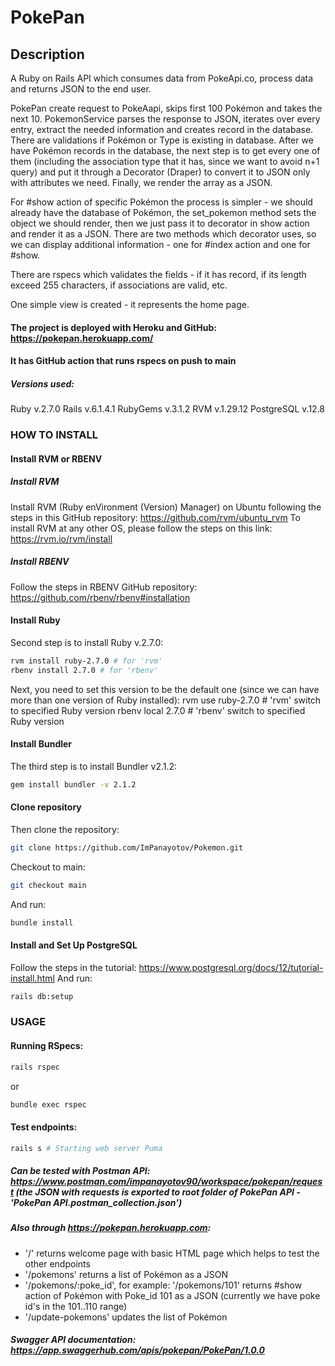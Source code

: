 # PokePan
## Description
A Ruby on Rails API which consumes data from PokeApi.co, process data and returns JSON to the end user.

PokePan create request to PokeAapi, skips first 100 Pokémon and takes the next 10.
PokemonService parses the response to JSON, iterates over every entry, extract the needed information and creates record in the database.
There are validations if Pokémon or Type is existing in database. 
After we have Pokémon records in the database, the next step is to get every one of them (including the association type that it has, since we want to avoid n+1 query) and put it through a Decorator (Draper) to convert it to JSON only with attributes we need. Finally, we render the array as a JSON.

For #show action of specific Pokémon the process is simpler - we should already have the database of Pokémon, the set_pokemon method sets the object we should render, then we just pass it to decorator in show action and render it as a JSON. There are two methods which decorator uses, so we can display additional information - one for #index action and one for #show.

There are rspecs which validates the fields - if it has record, if its length exceed 255 characters, if associations are valid, etc.

One simple view is created - it represents the home page.

#### The project is deployed with Heroku and GitHub: https://pokepan.herokuapp.com/
#### It has GitHub action that runs rspecs on push to main

##### Versions used:
Ruby v.2.7.0
Rails v.6.1.4.1
RubyGems v.3.1.2
RVM v.1.29.12
PostgreSQL v.12.8


### HOW TO INSTALL
#### Install RVM or RBENV
##### Install RVM
Install RVM (Ruby enVironment (Version) Manager) on Ubuntu following the steps in this GitHub repository: https://github.com/rvm/ubuntu_rvm 
To install RVM at any other OS, please follow the steps on this link: https://rvm.io/rvm/install
##### Install RBENV
Follow the steps in RBENV GitHub repository: https://github.com/rbenv/rbenv#installation

#### Install Ruby
Second step is to install Ruby v.2.7.0:
```sh
rvm install ruby-2.7.0 # for 'rvm'
rbenv install 2.7.0 # for 'rbenv'
```
		
Next, you need to set this version to be the default one (since we can have more than one version of Ruby installed):
		rvm use ruby-2.7.0 # 'rvm' switch to specified Ruby version
		rbenv local 2.7.0 # 'rbenv' switch to specified Ruby version

#### Install Bundler
The third step is to install Bundler v2.1.2:
```sh
gem install bundler -v 2.1.2
```
			
#### Clone repository
Then clone the repository:
```sh
git clone https://github.com/ImPanayotov/Pokemon.git
```
Checkout to main:
```sh
git checkout main
```
And run:
```sh
bundle install
```			
#### Install and Set Up PostgreSQL
Follow the steps in the tutorial: https://www.postgresql.org/docs/12/tutorial-install.html
And run:
```sh
rails db:setup
```
### USAGE
#### Running RSpecs:
```sh
rails rspec
```
or
```sh
bundle exec rspec
```
	
#### Test endpoints:
```sh
rails s # Starting web server Puma
```
##### Can be tested with Postman API: https://www.postman.com/impanayotov90/workspace/pokepan/request (the JSON with requests is exported to root folder of PokePan API - 'PokePan API.postman_collection.json')
##### Also through https://pokepan.herokuapp.com:
- '/' returns welcome page with basic HTML page which helps to test the other endpoints
- '/pokemons' returns a list of Pokémon as a JSON
- '/pokemons/:poke_id', for example: '/pokemons/101' returns #show action of Pokémon with Poke_id 101 as a JSON (currently we have poke id's in the 101..110 range)
- '/update-pokemons' updates the list of Pokémon

##### Swagger API documentation: https://app.swaggerhub.com/apis/pokepan/PokePan/1.0.0
		